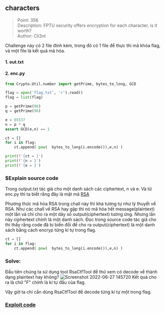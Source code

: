 ## characters

> Point: 356\
> Description: FPTU security offers encryption for each character, is it worth?\
> Author: Cli3nt

Challenge này có 2 file đính kèm, trong đó có 1 file để thực thi mã khóa flag, và một file là kết quả mã hóa.

#### 1. out.txt

#### 2. enc.py

```python
from Crypto.Util.number import getPrime, bytes_to_long, GCD

flag = open('flag.txt', 'r').read()
flag = list(flag)

p = getPrime(96)
q = getPrime(96)

e = 65537
n = p * q
assert GCD(e,n) == 1

ct = []
for i in flag:
    ct.append( pow(  bytes_to_long(i.encode()),e,n) )

print(f'{ct = }')
print(f'{n = }')
print(f'{e = }')
```

### $Explain source code

Trong output.txt tác giả cho một danh sách các ciphertext, n và e. Và từ enc.py thì ta biết rằng đây là mật mã [RSA](<https://en.wikipedia.org/wiki/RSA_(cryptosystem)>)

Phương thức mã hóa RSA trong chall này thì khá tương tự như lý thuyết về RSA. Như các chall về RSA hay gặp thì nó mã hóa hết message(plaintext) một lần và chỉ cho ra một dãy số output(ciphertext) tương ứng. Nhưng lần này ciphertext chính là một danh sách. Đọc trong source code tác giả cho thì thấy rằng code đã bị biến đổi để cho ra output(ciphertext) là một danh sách bằng cách encryp từng kí tự trong flag.

```python
ct = []
for i in flag:
    ct.append( pow(  bytes_to_long(i.encode()),e,n) )
```

### Solve:

Đầu tiên chúng ta sử dụng tool RsaCtfTool để thử xem có decode về thành dạng plaintext hay không?
![Screenshot 2022-06-27 145720](https://user-images.githubusercontent.com/77691959/175889749-0571df41-bd5f-4b61-baee-af865ab475cc.png)
Kết quả cho ra là chữ "F" chính là kí tự đầu của flag.

Vậy giờ ta chỉ cần dùng RsaCtfTool để decode từng kí tự một trong flag.

### [Exploit code]()
